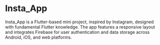 # Insta_App
 Insta_App is a Flutter-based mini project, inspired by Instagram, designed with fundamental Flutter knowledge. The app features a responsive layout and integrates Firebase for user authentication and data storage across Android, iOS, and web platforms.
